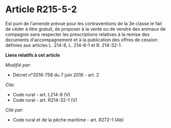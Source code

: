 # Article R215-5-2

Est puni de l'amende prévue pour les contraventions de la 3e classe le fait de céder à titre gratuit, de proposer à la vente
ou de vendre des animaux de compagnie sans respecter les prescriptions relatives à la remise des documents d'accompagnement
et à la publication des offres de cession définies aux articles L. 214-8, L. 214-8-1 et R. 214-32-1.

**Liens relatifs à cet article**

_Modifié par_:

  - Décret n°2016-758 du 7 juin 2016 - art. 2

_Cite_:

  - Code rural - art. L214-8 (V)
  - Code rural - art. R214-32-1 (V)

_Cité par_:

  - Code rural et de la pêche maritime - art. R272-1 (Ab)
